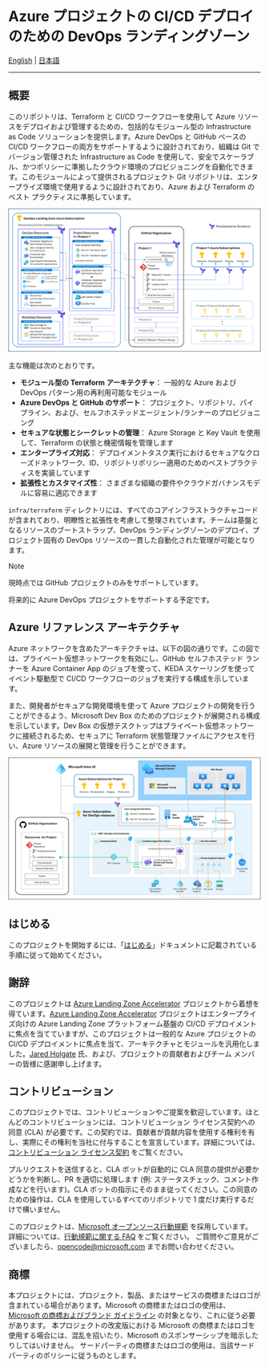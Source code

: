# Azure プロジェクトの CI/CD デプロイのための DevOps ランディングゾーン

[English](./README.md) | [日本語](./README.ja.md)

---

## 概要

このリポジトリは、Terraform と CI/CD ワークフローを使用して Azure リソースをデプロイおよび管理するための、包括的なモジュール型の Infrastructure as Code ソリューションを提供します。Azure DevOps と GitHub ベースの CI/CD ワークフローの両方をサポートするように設計されており、組織は Git でバージョン管理された Infrastructure as Code を使用して、安全でスケーラブル、かつポリシーに準拠したクラウド環境のプロビジョニングを自動化できます。このモジュールによって提供されるプロジェクト Git リポジトリは、エンタープライズ環境で使用するように設計されており、Azure および Terraform のベスト プラクティスに準拠しています。

![DevOps ランディングゾーン アーキテクチャ概要](/docs/images/devops-landing-zone-architecture.png)

主な機能は次のとおりです。

- **モジュール型の Terraform アーキテクチャ**： 一般的な Azure および DevOps パターン用の再利用可能なモジュール
- **Azure DevOps と GitHub のサポート**： プロジェクト、リポジトリ、パイプライン、および、セルフホステッドエージェント/ランナーのプロビジョニング
- **セキュアな状態とシークレットの管理**： Azure Storage と Key Vault を使用して、Terraform の状態と機密情報を管理します
- **エンタープライズ対応**： デプロイメントタスク実行におけるセキュアなクローズドネットワーク、ID、リポジトリポリシー適用のためのベストプラクティスを実装しています
- **拡張性とカスタマイズ性**： さまざまな組織の要件やクラウドガバナンスモデルに容易に適応できます

`infra/terraform` ディレクトリには、すべてのコアインフラストラクチャコードが含まれており、明瞭性と拡張性を考慮して整理されています。チームは基盤となるリソースのブートストラップ、DevOps ランディングゾーンのデプロイ、プロジェクト固有の DevOps リソースの一貫した自動化された管理が可能となります。

> [!NOTE]
> 現時点では GitHub プロジェクトのみをサポートしています。
>
> 将来的に Azure DevOps プロジェクトをサポートする予定です。

## Azure リファレンス アーキテクチャ

Azure ネットワークを含めたアーキテクチャは、以下の図の通りです。この図では、プライベート仮想ネットワークを有効にし、GitHub セルフホステッド ランナーを Azure Container App のジョブを使って、KEDA スケーリングを使ってイベント駆動型で CI/CD ワークフローのジョブを実行する構成を示しています。

また、開発者がセキュアな開発環境を使って Azure プロジェクトの開発を行うことができるよう、Microsoft Dev Box のためのプロジェクトが展開される構成を示しています。Dev Box の仮想テスクトップはプライベート仮想ネットワークに接続されるため、セキュアに Terraform 状態管理ファイルにアクセスを行い、Azure リソースの展開と管理を行うことができます。

![Azure Architecture of DevOps Landing Zone](./docs/images/devops-landing-zone-azure-network-architecture-with-aca.png)

## はじめる

このプロジェクトを開始するには、「[はじめる](./docs/Get-Started.ja.md)」ドキュメントに記載されている手順に従って始めてください。

## 謝辞

このプロジェクトは [Azure Landing Zone Accelerator](https://github.com/Azure/alz-terraform-accelerator) プロジェクトから着想を得ています。[Azure Landing Zone Accelerator](https://github.com/Azure/alz-terraform-accelerator) プロジェクトはエンタープライズ向けの Azure Landing Zone プラットフォーム基盤の CI/CD デプロイメントに焦点を当てていますが、このプロジェクトは一般的な Azure プロジェクトの CI/CD デプロイメントに焦点を当て、アーキテクチャとモジュールを汎用化しました。[Jared Holgate](https://github.com/jaredfholgate) 氏、および、プロジェクトの貢献者およびチーム メンバーの皆様に感謝申し上げます。

## コントリビューション

このプロジェクトでは、コントリビューションやご提案を歓迎しています。ほとんどのコントリビューションには、コントリビューション ライセンス契約への同意 (CLA) が必要です。この契約では、貢献者が貢献内容を使用する権利を有し、実際にその権利を当社に付与することを宣言しています。詳細については、[コントリビューション ライセンス契約](https://cla.opensource.microsoft.com) をご覧ください。

プルリクエストを送信すると、CLA ボットが自動的に CLA 同意の提供が必要かどうかを判断し、PR を適切に処理します (例: ステータスチェック、コメント作成などを行います)。CLA ボットの指示にそのまま従ってください。この同意のための操作は、CLA を使用しているすべてのリポジトリで 1 度だけ実行するだけで構いません。

このプロジェクトは、[Microsoft オープンソース行動規範](https://opensource.microsoft.com/codeofconduct/) を採用しています。
詳細については、[行動規範に関する FAQ](https://opensource.microsoft.com/codeofconduct/faq/) をご覧ください。
ご質問やご意見がございましたら、[opencode@microsoft.com](mailto:opencode@microsoft.com) までお問い合わせください。

## 商標

本プロジェクトには、プロジェクト、製品、またはサービスの商標またはロゴが含まれている場合があります。Microsoft の商標またはロゴの使用は、
[Microsoft の商標およびブランド ガイドライン](https://www.microsoft.com/legal/intellectualproperty/trademarks/usage/general) の対象となり、これに従う必要があります。
本プロジェクトの改変版における Microsoft の商標またはロゴを使用する場合には、混乱を招いたり、Microsoft のスポンサーシップを暗示したりしてはいけません。
サードパーティの商標またはロゴの使用は、当該サードパーティのポリシーに従うものとします。
